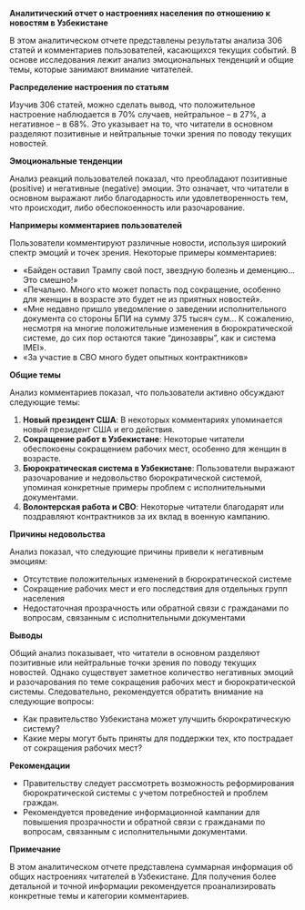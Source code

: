 **Аналитический отчет о настроениях населения по отношению к новостям в Узбекистане**

В этом аналитическом отчете представлены результаты анализа 306 статей и комментариев пользователей, касающихся текущих событий. В основе исследования лежит анализ эмоциональных тенденций и общие темы, которые занимают внимание читателей.

**Распределение настроения по статьям**

Изучив 306 статей, можно сделать вывод, что положительное настроение наблюдается в 70% случаев, нейтральное – в 27%, а негативное – в 68%. Это указывает на то, что читатели в основном разделяют позитивные и нейтральные точки зрения по поводу текущих новостей.

**Эмоциональные тенденции**

Анализ реакций пользователей показал, что преобладают позитивные (positive) и негативные (negative) эмоции. Это означает, что читатели в основном выражают либо благодарность или удовлетворенность тем, что происходит, либо обеспокоенность или разочарование.

**Напримеры комментариев пользователей**

Пользователи комментируют различные новости, используя широкий спектр эмоций и точек зрения. Некоторые примеры комментариев:

* «Байден оставил Трампу свой пост, звездную болезнь и деменцию… Это смешно!»
* «Печально. Много кто может попасть под сокращение, особенно для женщин в возрасте это будет не из приятных новостей».
* «Мне недавно пришло уведомление о заведении исполнительного документа со стороны БПИ на сумму 375 тысяч сум… К сожалению, несмотря на многие положительные изменения в бюрократической системе, до сих пор остаются такие “динозавры”, как и система IMEI».
* «За участие в СВО много будет опытных контрактников»

**Общие темы**

Анализ комментариев показал, что пользователи активно обсуждают следующие темы:

1. **Новый президент США**: В некоторых комментариях упоминается новый президент США и его действия.
2. **Сокращение работ в Узбекистане**: Некоторые читатели обеспокоены сокращением рабочих мест, особенно для женщин в возрасте.
3. **Бюрократическая система в Узбекистане**: Пользователи выражают разочарование и недовольство бюрократической системой, упоминая конкретные примеры проблем с исполнительными документами.
4. **Волонтерская работа и СВО**: Некоторые читатели благодарят или поздравляют контрактников за их вклад в военную кампанию.

**Причины недовольства**

Анализ показал, что следующие причины привели к негативным эмоциям:

* Отсутствие положительных изменений в бюрократической системе
* Сокращение рабочих мест и его последствия для отдельных групп населения
* Недостаточная прозрачность или обратной связи с гражданами по вопросам, связанным с исполнительными документами

**Выводы**

Общий анализ показывает, что читатели в основном разделяют позитивные или нейтральные точки зрения по поводу текущих новостей. Однако существует заметное количество негативных эмоций и разочарования по теме сокращения рабочих мест и бюрократической системы. Следовательно, рекомендуется обратить внимание на следующие вопросы:

* Как правительство Узбекистана может улучшить бюрократическую систему?
* Какие меры могут быть приняты для поддержки тех, кто пострадает от сокращения рабочих мест?

**Рекомендации**

* Правительству следует рассмотреть возможность реформирования бюрократической системы с учетом потребностей и проблем граждан.
* Рекомендуется проведение информационной кампании для повышения прозрачности и обратной связи с гражданами по вопросам, связанным с исполнительными документами.

**Примечание**

В этом аналитическом отчете представлена суммарная информация об общих настроениях читателей в Узбекистане. Для получения более детальной и точной информации рекомендуется проанализировать конкретные темы и категории комментариев.